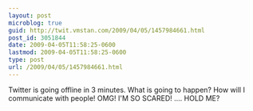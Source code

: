 ```yaml
---
layout: post
microblog: true
guid: http://twit.vmstan.com/2009/04/05/1457984661.html
post_id: 3051844
date: 2009-04-05T11:58:25-0600
lastmod: 2009-04-05T11:58:25-0600
type: post
url: /2009/04/05/1457984661.html
---
```

Twitter is going offline in 3 minutes. What is going to happen? How will I communicate with people! OMG! I'M SO SCARED! .... HOLD ME?
